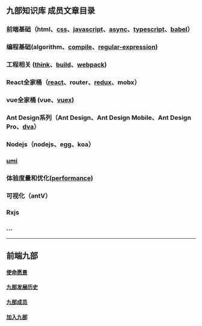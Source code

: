 ## 九部知识库 成员文章目录


### 前端基础（html、[css](https://github.com/frontend9/fe9-library/issues?q=is%3Aissue+is%3Aopen+label%3Acss)、[javascript](https://github.com/frontend9/fe9-library/issues?q=is%3Aissue+is%3Aopen+label%3Ajavascript)、[async](https://github.com/frontend9/fe9-library/issues?q=is%3Aissue+is%3Aopen+label%3Aasync)、[typescript](https://github.com/frontend9/fe9-library/issues?q=is%3Aissue+is%3Aopen+label%3Atypescript)、[babel](https://github.com/frontend9/fe9-library/issues?q=is%3Aissue+is%3Aopen+label%3Ababel)）
### 编程基础(algorithm、[compile](https://github.com/frontend9/fe9-library/issues?q=is%3Aissue+is%3Aopen+label%3Acompile)、[regular-expression](https://github.com/frontend9/fe9-library/issues?q=is%3Aissue+is%3Aopen+label%3A%22Regular+Expression%22))
### 工程相关 ([think](https://github.com/frontend9/fe9-library/issues?q=is%3Aissue+is%3Aopen+label%3Athink)、[build](https://github.com/frontend9/fe9-library/issues?q=is%3Aissue+is%3Aopen+label%3Abuild)、[webpack](https://github.com/frontend9/fe9-library/issues?q=is%3Aissue+is%3Aopen+label%3Awebpack))
### React全家桶（[react](https://github.com/frontend9/fe9-library/issues?q=is%3Aissue+is%3Aopen+label%3Areact)、router、[redux](https://github.com/frontend9/fe9-library/issues?q=is%3Aissue+is%3Aopen+label%3Aredux)、mobx）
### vue全家桶 (vue、[vuex](https://github.com/frontend9/fe9-library/issues?q=is%3Aissue+is%3Aopen+label%3Avuex))
### Ant Design系列（Ant Design、Ant Design Mobile、Ant Design Pro、[dva](https://github.com/frontend9/fe9-library/issues?q=is%3Aissue+is%3Aopen+label%3Adva)）
### Nodejs（nodejs、egg、koa）
### [umi](https://github.com/frontend9/fe9-library/issues?q=is%3Aissue+is%3Aopen+label%3Aumi)
### 体验度量和优化([performance](https://github.com/frontend9/fe9-library/issues?q=is%3Aissue+is%3Aopen+label%3Aperformance))
### 可视化（antV）
### Rxjs
### ...

---

## 前端九部

#### [使命愿景](https://github.com/frontend9/fe9-library/blob/master/ABOUTUS.md)
#### [九部发展历史](https://github.com/frontend9/fe9-library/blob/master/HISTORY.md)
#### [九部成员](https://github.com/frontend9/fe9-library/blob/master/MEMBERS.md)
#### [加入九部](https://github.com/frontend9/fe9-library/blob/master/JOINUS.md)


